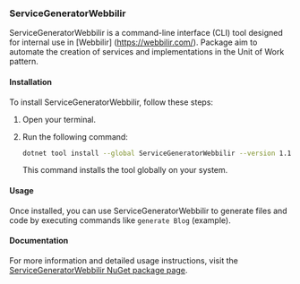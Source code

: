 ### ServiceGeneratorWebbilir

ServiceGeneratorWebbilir is a command-line interface (CLI) tool designed for internal use in [Webbilir] (https://webbilir.com/). Package aim to automate the creation of services and implementations in the Unit of Work pattern.

#### Installation

To install ServiceGeneratorWebbilir, follow these steps:

1. Open your terminal.
2. Run the following command:

   ```bash
   dotnet tool install --global ServiceGeneratorWebbilir --version 1.1.0
   ```

   This command installs the tool globally on your system.

#### Usage

Once installed, you can use ServiceGeneratorWebbilir to generate files and code by executing commands like `generate Blog` (example).

#### Documentation

For more information and detailed usage instructions, visit the [ServiceGeneratorWebbilir NuGet package page](https://www.nuget.org/packages/ServiceGeneratorWebbilir).
